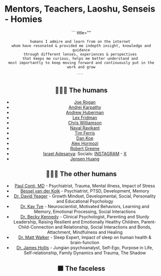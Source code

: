 # Mentors, Teachers, Laoshu, Senseis - Homies
<center>
    ``` title=""

    humans I admire and learn from on the internet 
    whom have resonated & provided me indepth insight, knowledge and guidance
    through different lenses, experiences & perspectives 
    that keeps me curious, helps me better understand and 
    most importantly to keep moving forward and continuously put in the work and grow

    ``` 


## 🧑🏽‍🏫 The humans 

- [Joe Rogan](https://www.youtube.com/@joerogan)
- [Andrej Karpathy](https://www.youtube.com/@AndrejKarpathy)
- [Andrew Huberman](https://www.youtube.com/@hubermanlab)
- [Lex Fridman](https://www.youtube.com/c/lexfridman)
- [Chris Williamson](https://www.youtube.com/@ChrisWillx)
- [Naval Ravikant](https://www.youtube.com/@NavalR)
- [Tim Ferris](https://www.youtube.com/@timferriss)
- [Dan Koe](https://www.youtube.com/@DanKoeTalks)
- [Alex Hormozi](https://www.youtube.com/@AlexHormozi)
- [Robert Greene](https://www.youtube.com/@RobertGreeneOfficial)
- [Israel Adesanya](https://www.youtube.com/@FreeStylebender):  Socials: [INSTAGRAM](https://www.instagram.com/stylebender/?hl=en) - [X](https://twitter.com/stylebender?ref_src=twsrc%5Egoogle%7Ctwcamp%5Eserp%7Ctwgr%5Eauthor)
- [Jensen Huang](https://www.linkedin.com/in/jenhsunhuang/)


## 👨🏽‍⚕️ The other humans

- [Paul Conti, MD](https://drpaulconti.com/) - Psychiatrist, Trauma, Mental illness, Impact of Stress 
- [Bessel van der Kolk](https://www.besselvanderkolk.com/) - Psychiatrist, PTSD, Development, Memory
- [Dr. David Yeager](https://www.linkedin.com/in/david-yeager-3713905/) - Growth Mindset, Developmental, Social, Personality and Educational Psychology
- [Dr. Kay Tye](https://tyelab.org/kay-m-tye/) - Neuroscientist, Motivated Behaviors, Learning and Memory, Emotional Processing, Social Interactions
- [Dr. Becky Kennedy](https://www.goodinside.com/about/) - Clinical Psychologist, Parenting and Sturdy Leadership, Raising Resilient and Emotionally Healthy Children, Parent-Child-Connection and Relationship, Social Interactions and Bonds, Attachment, Mindfulness and Healing
- [Dr. Matt Walker](https://www.sleepdiplomat.com/) - Sleep Expert, Impact of sleep on human health & brain-function
- [Dr. James Hollis](https://jameshollis.net/) - Jungian psychoanalyst, Self-Ego, Purpose in Life, Self-relationship, Family Dynamics and Trauma, The Shadow


## ⬛ The faceless 

